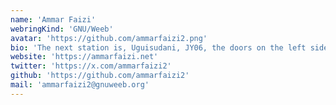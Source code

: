 ```yaml
---
name: 'Ammar Faizi'
webringKind: 'GNU/Weeb'
avatar: 'https://github.com/ammarfaizi2.png'
bio: 'The next station is, Uguisudani, JY06, the doors on the left side will open...'
website: 'https://ammarfaizi.net'
twitter: 'https://x.com/ammarfaizi2'
github: 'https://github.com/ammarfaizi2'
mail: 'ammarfaizi2@gnuweeb.org'
---
```

